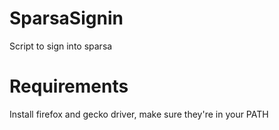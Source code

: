 # SparsaSignin
Script to sign into sparsa

# Requirements
Install firefox and gecko driver, make sure they're in your PATH
